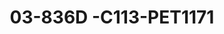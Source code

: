 ---
title: 03-836D -C113-PET1171
image: 03-836D -C113-PET1171.jpg
brand: petrelli
layout: vestito
---
